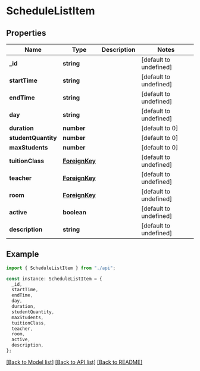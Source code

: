 # ScheduleListItem

## Properties

| Name                | Type                            | Description | Notes                  |
| ------------------- | ------------------------------- | ----------- | ---------------------- |
| **\_id**            | **string**                      |             | [default to undefined] |
| **startTime**       | **string**                      |             | [default to undefined] |
| **endTime**         | **string**                      |             | [default to undefined] |
| **day**             | **string**                      |             | [default to undefined] |
| **duration**        | **number**                      |             | [default to 0]         |
| **studentQuantity** | **number**                      |             | [default to 0]         |
| **maxStudents**     | **number**                      |             | [default to 0]         |
| **tuitionClass**    | [**ForeignKey**](ForeignKey.md) |             | [default to undefined] |
| **teacher**         | [**ForeignKey**](ForeignKey.md) |             | [default to undefined] |
| **room**            | [**ForeignKey**](ForeignKey.md) |             | [default to undefined] |
| **active**          | **boolean**                     |             | [default to undefined] |
| **description**     | **string**                      |             | [default to undefined] |

## Example

```typescript
import { ScheduleListItem } from "./api";

const instance: ScheduleListItem = {
  _id,
  startTime,
  endTime,
  day,
  duration,
  studentQuantity,
  maxStudents,
  tuitionClass,
  teacher,
  room,
  active,
  description,
};
```

[[Back to Model list]](../README.md#documentation-for-models) [[Back to API list]](../README.md#documentation-for-api-endpoints) [[Back to README]](../README.md)
